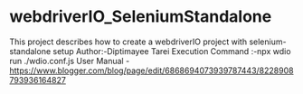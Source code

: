 # webdriverIO_SeleniumStandalone
This project describes how to create a webdriverIO project with selenium-standalone setup
Author:-Diptimayee Tarei
Execution Command :-npx wdio run ./wdio.conf.js
User Manual -https://www.blogger.com/blog/page/edit/6868694073939787443/8228908793936164827

